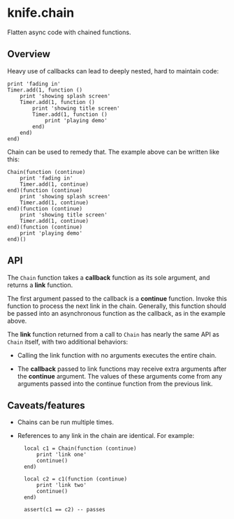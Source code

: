 # knife.chain

Flatten async code with chained functions.

## Overview

Heavy use of callbacks can lead to deeply nested, hard to maintain code:

    print 'fading in'
    Timer.add(1, function ()
        print 'showing splash screen'
        Timer.add(1, function ()
            print 'showing title screen'
            Timer.add(1, function ()
                print 'playing demo'
            end)
        end)
    end)

Chain can be used to remedy that. The example above can be written like this:

    Chain(function (continue)
        print 'fading in'
        Timer.add(1, continue)
    end)(function (continue)
        print 'showing splash screen'
        Timer.add(1, continue)
    end)(function (continue)
        print 'showing title screen'
        Timer.add(1, continue)
    end)(function (continue)
        print 'playing demo'
    end)()

## API

The `Chain` function takes a **callback** function as its sole argument, and
returns a **link** function.

The first argument passed to the callback is a **continue** function. Invoke
this function to process the next link in the chain. Generally, this function
should be passed into an asynchronous function as the callback, as in the
example above.

The **link** function returned from a call to `Chain` has nearly the same API
as `Chain` itself, with two additional behaviors:

- Calling the link function with no arguments executes the entire chain.

- The **callback** passed to link functions may receive extra arguments
  after the **continue** argument. The values of these arguments come from any
  arguments passed into the continue function from the previous link.

## Caveats/features

- Chains can be run multiple times.

- References to any link in the chain are identical. For example:

        local c1 = Chain(function (continue)
            print 'link one'
            continue()
        end)

        local c2 = c1(function (continue)
            print 'link two'
            continue()
        end)

        assert(c1 == c2) -- passes
